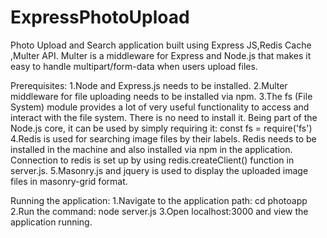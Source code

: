 # ExpressPhotoUpload
Photo Upload and Search application built using Express JS,Redis Cache ,Multer API. Multer is a middleware for Express and Node.js that makes it easy to handle multipart/form-data when users upload files.

Prerequisites:
1.Node and Express.js needs to be installed.
2.Multer middleware for file uploading needs to be installed via npm.
3.The fs (File System) module provides a lot of very useful functionality to access and interact with the file system.
There is no need to install it. Being part of the Node.js core, it can be used by simply requiring it: const fs = require('fs')
4.Redis is used for searching image files by their labels.
Redis needs to be installed in the machine and also installed via npm in the application. Connection to redis is set up by using redis.createClient() function in server.js.
5.Masonry.js and jquery is used to display the uploaded image files in masonry-grid format.


Running the application:
1.Navigate to the application path: cd photoapp
2.Run the command: node server.js
3.Open localhost:3000 and view the application running.
